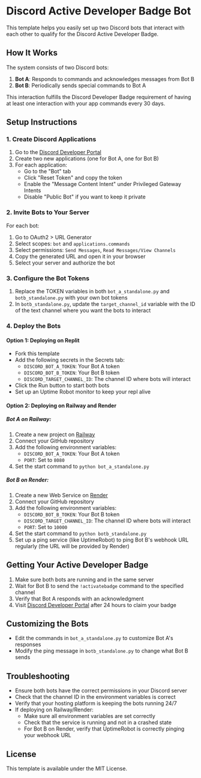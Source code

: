 
# Discord Active Developer Badge Bot

This template helps you easily set up two Discord bots that interact with each other to qualify for the Discord Active Developer Badge.

## How It Works

The system consists of two Discord bots:

1. **Bot A**: Responds to commands and acknowledges messages from Bot B
2. **Bot B**: Periodically sends special commands to Bot A

This interaction fulfills the Discord Developer Badge requirement of having at least one interaction with your app commands every 30 days.

## Setup Instructions

### 1. Create Discord Applications

1. Go to the [Discord Developer Portal](https://discord.com/developers/applications)
2. Create two new applications (one for Bot A, one for Bot B)
3. For each application:
   - Go to the "Bot" tab
   - Click "Reset Token" and copy the token
   - Enable the "Message Content Intent" under Privileged Gateway Intents
   - Disable "Public Bot" if you want to keep it private

### 2. Invite Bots to Your Server

For each bot:
1. Go to OAuth2 > URL Generator
2. Select scopes: `bot` and `applications.commands`
3. Select permissions: `Send Messages`, `Read Messages/View Channels`
4. Copy the generated URL and open it in your browser
5. Select your server and authorize the bot

### 3. Configure the Bot Tokens

1. Replace the TOKEN variables in both `bot_a_standalone.py` and `botb_standalone.py` with your own bot tokens
2. In `botb_standalone.py`, update the `target_channel_id` variable with the ID of the text channel where you want the bots to interact

### 4. Deploy the Bots

#### Option 1: Deploying on Replit
- Fork this template
- Add the following secrets in the Secrets tab:
  - `DISCORD_BOT_A_TOKEN`: Your Bot A token
  - `DISCORD_BOT_B_TOKEN`: Your Bot B token
  - `DISCORD_TARGET_CHANNEL_ID`: The channel ID where bots will interact
- Click the Run button to start both bots
- Set up an Uptime Robot monitor to keep your repl alive

#### Option 2: Deploying on Railway and Render

##### Bot A on Railway:
1. Create a new project on [Railway](https://railway.app/)
2. Connect your GitHub repository
3. Add the following environment variables:
   - `DISCORD_BOT_A_TOKEN`: Your Bot A token
   - `PORT`: Set to `8080`
4. Set the start command to `python bot_a_standalone.py`

##### Bot B on Render:
1. Create a new Web Service on [Render](https://render.com/)
2. Connect your GitHub repository
3. Add the following environment variables:
   - `DISCORD_BOT_B_TOKEN`: Your Bot B token
   - `DISCORD_TARGET_CHANNEL_ID`: The channel ID where bots will interact
   - `PORT`: Set to `10000`
4. Set the start command to `python botb_standalone.py`
5. Set up a ping service (like UptimeRobot) to ping Bot B's webhook URL regularly (the URL will be provided by Render)

## Getting Your Active Developer Badge

1. Make sure both bots are running and in the same server
2. Wait for Bot B to send the `!activatebadge` command to the specified channel
3. Verify that Bot A responds with an acknowledgment
4. Visit [Discord Developer Portal](https://discord.com/developers/active-developer) after 24 hours to claim your badge

## Customizing the Bots

- Edit the commands in `bot_a_standalone.py` to customize Bot A's responses
- Modify the ping message in `botb_standalone.py` to change what Bot B sends

## Troubleshooting

- Ensure both bots have the correct permissions in your Discord server
- Check that the channel ID in the environment variables is correct
- Verify that your hosting platform is keeping the bots running 24/7
- If deploying on Railway/Render:
  - Make sure all environment variables are set correctly
  - Check that the service is running and not in a crashed state
  - For Bot B on Render, verify that UptimeRobot is correctly pinging your webhook URL

## License

This template is available under the MIT License.
